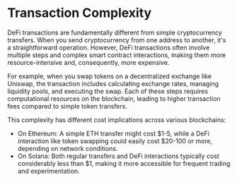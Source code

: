 # Transaction Complexity

DeFi transactions are fundamentally different from simple cryptocurrency transfers. When you send cryptocurrency from one address to another, it's a straightforward operation. However, DeFi transactions often involve multiple steps and complex smart contract interactions, making them more resource-intensive and, consequently, more expensive.

For example, when you swap tokens on a decentralized exchange like Uniswap, the transaction includes calculating exchange rates, managing liquidity pools, and executing the swap. Each of these steps requires computational resources on the blockchain, leading to higher transaction fees compared to simple token transfers.

This complexity has different cost implications across various blockchains:

- On Ethereum: A simple ETH transfer might cost $1-5, while a DeFi interaction like token swapping could easily cost $20-100 or more, depending on network conditions.
- On Solana: Both regular transfers and DeFi interactions typically cost considerably less than $1, making it more accessible for frequent trading and experimentation.